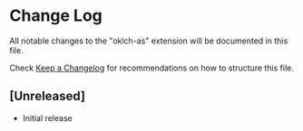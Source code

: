 # Change Log

All notable changes to the "oklch-as" extension will be documented in this file.

Check [Keep a Changelog](http://keepachangelog.com/) for recommendations on how to structure this file.

## [Unreleased]

- Initial release